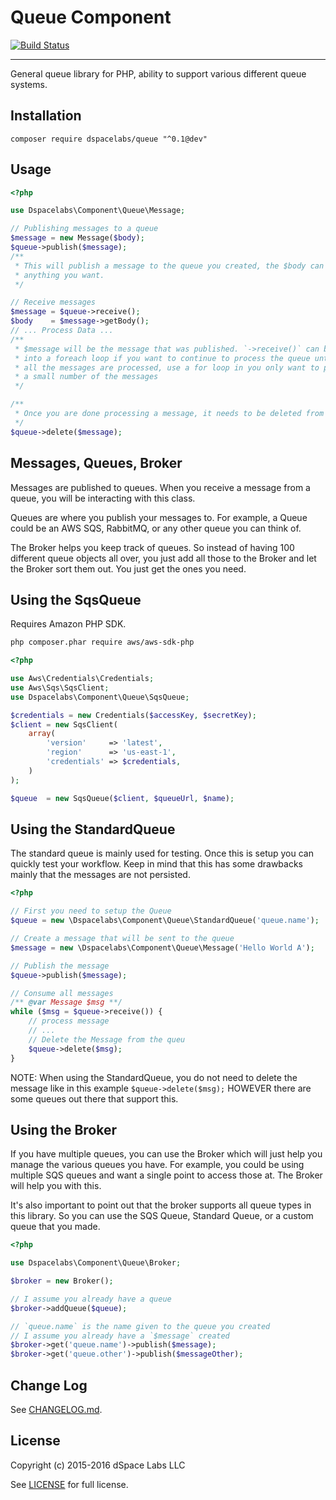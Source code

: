Queue Component
===============

[![Build Status](https://travis-ci.org/dSpaceLabs/Queue.svg?branch=master)](https://travis-ci.org/dSpaceLabs/Queue)

---

General queue library for PHP, ability to support various different queue
systems.

## Installation

```
composer require dspacelabs/queue "^0.1@dev"
```

## Usage

```php
<?php

use Dspacelabs\Component\Queue\Message;

// Publishing messages to a queue
$message = new Message($body);
$queue->publish($message);
/**
 * This will publish a message to the queue you created, the $body can be
 * anything you want.
 */

// Receive messages
$message = $queue->receive();
$body    = $message->getBody();
// ... Process Data ...
/**
 * $message will be the message that was published. `->receive()` can be put
 * into a foreach loop if you want to continue to process the queue until
 * all the messages are processed, use a for loop in you only want to process
 * a small number of the messages
 */

/**
 * Once you are done processing a message, it needs to be deleted from the queue
 */
$queue->delete($message);
```

## Messages, Queues, Broker

Messages are published to queues. When you receive a message from a queue, you
will be interacting with this class.

Queues are where you publish your messages to. For example, a Queue could be an
AWS SQS, RabbitMQ, or any other queue you can think of.

The Broker helps you keep track of queues. So instead of having 100 different
queue objects all over, you just add all those to the Broker and let the Broker
sort them out. You just get the ones you need.

## Using the SqsQueue

Requires Amazon PHP SDK.

```bash
php composer.phar require aws/aws-sdk-php
```

```php
<?php

use Aws\Credentials\Credentials;
use Aws\Sqs\SqsClient;
use Dspacelabs\Component\Queue\SqsQueue;

$credentials = new Credentials($accessKey, $secretKey);
$client = new SqsClient(
    array(
        'version'     => 'latest',
        'region'      => 'us-east-1',
        'credentials' => $credentials,
    )
);

$queue  = new SqsQueue($client, $queueUrl, $name);
```

## Using the StandardQueue

The standard queue is mainly used for testing. Once this is setup you
can quickly test your workflow. Keep in mind that this has some drawbacks
mainly that the messages are not persisted.

```php
<?php

// First you need to setup the Queue
$queue = new \Dspacelabs\Component\Queue\StandardQueue('queue.name');

// Create a message that will be sent to the queue
$message = new \Dspacelabs\Component\Queue\Message('Hello World A');

// Publish the message
$queue->publish($message);

// Consume all messages
/** @var Message $msg **/
while ($msg = $queue->receive()) {
    // process message
    // ...
    // Delete the Message from the queu
    $queue->delete($msg);
}
```

NOTE: When using the StandardQueue, you do not need to delete the message like
in this example `$queue->delete($msg);` HOWEVER there are some queues out there
that support this.

## Using the Broker

If you have multiple queues, you can use the Broker which will just help you
manage the various queues you have. For example, you could be using multiple
SQS queues and want a single point to access those at. The Broker will help you
with this.

It's also important to point out that the broker supports all queue types in
this library. So you can use the SQS Queue, Standard Queue, or a custom queue
that you made.

```php
<?php

use Dspacelabs\Component\Queue\Broker;

$broker = new Broker();

// I assume you already have a queue
$broker->addQueue($queue);

// `queue.name` is the name given to the queue you created
// I assume you already have a `$message` created
$broker->get('queue.name')->publish($message);
$broker->get('queue.other')->publish($messageOther);
```

## Change Log

See [CHANGELOG.md].

## License

Copyright (c) 2015-2016 dSpace Labs LLC

See [LICENSE] for full license.

[CHANGELOG.md]: https://github.com/dSpaceLabs/Queue/blob/master/CHANGELOG.md
[LICENSE]: https://github.com/dSpaceLabs/Queue/blob/master/LICENSE
